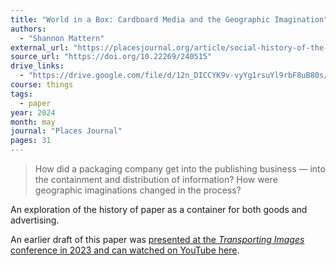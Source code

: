 ```yaml
---
title: "World in a Box: Cardboard Media and the Geographic Imagination"
authors:
  - "Shannon Mattern"
external_url: "https://placesjournal.org/article/social-history-of-the-cardboard-box/"
source_url: "https://doi.org/10.22269/240515"
drive_links:
  - "https://drive.google.com/file/d/12n_DICCYK9v-vyYg1rsuYl9rbF8uB80s/view?usp=drivesdk"
course: things
tags:
  - paper
year: 2024
month: may
journal: "Places Journal"
pages: 31
---
```


> How did a packaging company get into the publishing business — into the containment and distribution of information? How were geographic imaginations changed in the process?

An exploration of the history of paper as a container for both goods and advertising.

An earlier draft of this paper was [presented at the *Transporting Images* conference in 2023 and can watched on YouTube here](https://youtu.be/R05Rj-phNSE?t=49m02s).
